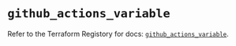 # `github_actions_variable`

Refer to the Terraform Registory for docs: [`github_actions_variable`](https://registry.terraform.io/providers/integrations/github/5.35.0/docs/resources/actions_variable).
